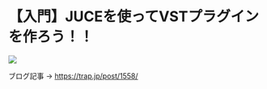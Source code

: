 # 【入門】JUCEを使ってVSTプラグインを作ろう！！

![](https://trap.jp/content/images/2022/04/upload_d4536381b1600b024c40575b3fbfdfe4.png?original=1)

ブログ記事 → https://trap.jp/post/1558/